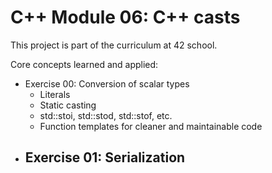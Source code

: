 # C++ Module 06: C++ casts

This project is part of the curriculum at 42 school.

Core concepts learned and applied:

- Exercise 00: Conversion of scalar types
  - Literals
  - Static casting
  - std::stoi, std::stod, std::stof, etc.
  - Function templates for cleaner and maintainable code
- Exercise 01: Serialization
  - 
